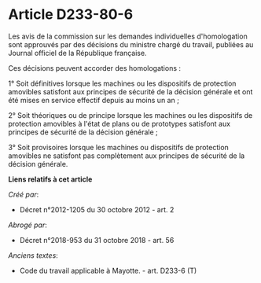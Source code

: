 # Article D233-80-6

Les avis de la commission sur les demandes individuelles d'homologation sont approuvés par des décisions du ministre chargé
du travail, publiées au Journal officiel de la République française.

Ces décisions peuvent accorder des homologations :

1° Soit définitives lorsque les machines ou les dispositifs de protection amovibles satisfont aux principes de sécurité de la
décision générale et ont été mises en service effectif depuis au moins un an ;

2° Soit théoriques ou de principe lorsque les machines ou les dispositifs de protection amovibles à l'état de plans ou de
prototypes satisfont aux principes de sécurité de la décision générale ;

3° Soit provisoires lorsque les machines ou dispositifs de protection amovibles ne satisfont pas complètement aux principes
de sécurité de la décision générale.

**Liens relatifs à cet article**

_Créé par_:

  - Décret n°2012-1205 du 30 octobre 2012 - art. 2

_Abrogé par_:

  - Décret n°2018-953 du 31 octobre 2018 - art. 56

_Anciens textes_:

  - Code du travail applicable à Mayotte. - art. D233-6 (T)
